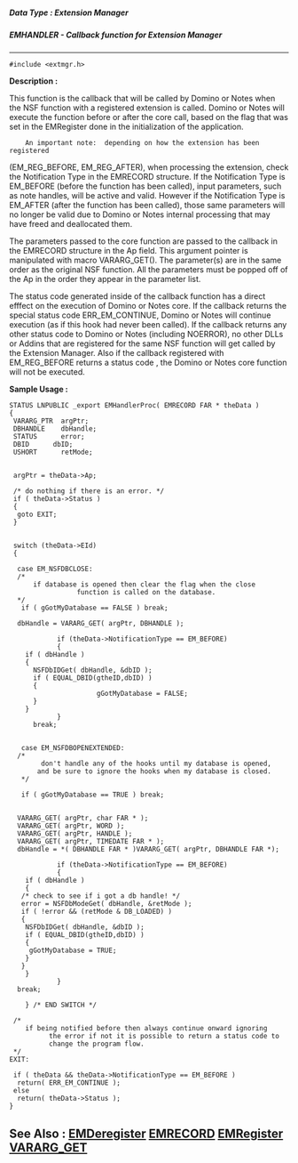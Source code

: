 ##### Data Type : Extension Manager
##### EMHANDLER - Callback function for Extension Manager
---
```
#include <extmgr.h>
```
**Description :**

This function is the callback that will be called by Domino or  Notes when the 
NSF function with a registered extension is called.  Domino or Notes will 
execute the function before or after the core call, based on the flag that was 
set in the EMRegister done in the initialization of the application.

        An important note:  depending on how the extension has been registered 
(EM_REG_BEFORE, EM_REG_AFTER), when processing the extension, check the 
Notification Type in the EMRECORD structure.  If the Notification Type is 
EM_BEFORE (before the function has been called), input parameters, such as note 
handles, will be active and valid.  However if the Notification Type is 
EM_AFTER (after the function has been called), those same parameters will no 
longer be valid due to Domino or Notes internal processing that may have freed 
and deallocated them.

The parameters passed to the core function are passed to the callback in the 
EMRECORD structure in the Ap field.  This argument pointer is manipulated with 
macro VARARG_GET().  The parameter(s) are in the same order as the original NSF 
function.  All the parameters must be popped off of the Ap in the order they 
appear in the parameter list.

The status code generated inside of the callback function has a direct efffect 
on the execution of Domino or Notes core.  If the callback returns the special 
status code ERR_EM_CONTINUE, Domino or Notes will continue execution (as if 
this hook had never been called).  If the callback returns any other status 
code to Domino or Notes (including NOERROR), no other DLLs or Addins that are 
registered for the same NSF function will get called by the Extension Manager. 
Also if the callback registered with EM_REG_BEFORE returns a status code , the 
Domino or Notes core function will not be executed.

**Sample Usage :**
```
STATUS LNPUBLIC _export EMHandlerProc( EMRECORD FAR * theData )
{ 
 VARARG_PTR  argPtr;
 DBHANDLE    dbHandle;
 STATUS      error; 
 DBID      dbID;
 USHORT      retMode;


 argPtr = theData->Ap;

 /* do nothing if there is an error. */
 if ( theData->Status ) 
 {
  goto EXIT;
 } 


 switch (theData->EId)
 {
  
  case EM_NSFDBCLOSE:
  /*
      if database is opened then clear the flag when the close 
                 function is called on the database.
  */
   if ( gGotMyDatabase == FALSE ) break;
    
  dbHandle = VARARG_GET( argPtr, DBHANDLE ); 

            if (theData->NotificationType == EM_BEFORE)
            {
    if ( dbHandle ) 
    {
      NSFDbIDGet( dbHandle, &dbID );
      if ( EQUAL_DBID(gtheID,dbID) ) 
      {
                      gGotMyDatabase = FALSE;
      }
    }
            }
      break;
  

   case EM_NSFDBOPENEXTENDED:
  /* 
        don't handle any of the hooks until my database is opened,
       and be sure to ignore the hooks when my database is closed.
   */ 
   
   if ( gGotMyDatabase == TRUE ) break;
    
   
  VARARG_GET( argPtr, char FAR * ); 
  VARARG_GET( argPtr, WORD );
  VARARG_GET( argPtr, HANDLE ); 
  VARARG_GET( argPtr, TIMEDATE FAR * ); 
  dbHandle = *( DBHANDLE FAR * )VARARG_GET( argPtr, DBHANDLE FAR *);
  
            if (theData->NotificationType == EM_BEFORE)
            { 
    if ( dbHandle )
    {
   /* check to see if i got a db handle! */
   error = NSFDbModeGet( dbHandle, &retMode );
   if ( !error && (retMode & DB_LOADED) )
   { 
    NSFDbIDGet( dbHandle, &dbID );
    if ( EQUAL_DBID(gtheID,dbID) )
    {
     gGotMyDatabase = TRUE;
    }
   }
    }
            }  
  break;
    
    } /* END SWITCH */
   
 /* 
    if being notified before then always continue onward ignoring 
          the error if not it is possible to return a status code to 
          change the program flow.
 */
EXIT:

 if ( theData && theData->NotificationType == EM_BEFORE )
  return( ERR_EM_CONTINUE );
 else
  return( theData->Status );
}
```
**See Also :**
[EMDeregister](/domino-c-api-docs/reference/Func/EMDeregister)
[EMRECORD](/domino-c-api-docs/reference/Data/EMRECORD)
[EMRegister](/domino-c-api-docs/reference/Func/EMRegister)
[VARARG_GET](/domino-c-api-docs/reference/Func/VARARG_GET)
---
